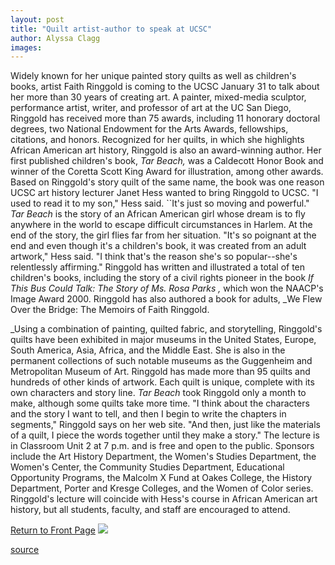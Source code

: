 ```yaml
---
layout: post
title: "Quilt artist-author to speak at UCSC"
author: Alyssa Clagg
images:
---
```


Widely known for her unique painted story quilts as well as children's books, artist Faith Ringgold is coming to the UCSC January 31 to talk about her more than 30 years of creating art. A painter, mixed-media sculptor, performance artist, writer, and professor of art at the UC San Diego, Ringgold has received more than 75 awards, including 11 honorary doctoral degrees, two National Endowment for the Arts Awards, fellowships, citations, and honors. Recognized for her quilts, in which she highlights African American art history, Ringgold is also an award-winning author. Her first published children's book, _Tar Beach,_ was a Caldecott Honor Book and winner of the Coretta Scott King Award for illustration, among other awards. Based on Ringgold's story quilt of the same name, the book was one reason UCSC art history lecturer Janet Hess wanted to bring Ringgold to UCSC. "I used to read it to my son," Hess said. ``It's just so moving and powerful." _Tar Beach_ is the story of an African American girl whose dream is to fly anywhere in the world to escape difficult circumstances in Harlem. At the end of the story, the girl flies far from her situation. "It's so poignant at the end and even though it's a children's book, it was created from an adult artwork," Hess said. "I think that's the reason she's so popular--she's relentlessly affirming." Ringgold has written and illustrated a total of ten children's books, including the story of a civil rights pioneer in the book _If This Bus Could Talk: The Story of Ms. Rosa Parks ,_ which won the NAACP's Image Award 2000. Ringgold has also authored a book for adults, _We Flew Over the Bridge: The Memoirs of Faith Ringgold.  
  
_Using a combination of painting, quilted fabric, and storytelling, Ringgold's quilts have been exhibited in major museums in the United States, Europe, South America, Asia, Africa, and the Middle East. She is also in the permanent collections of such notable museums as the Guggenheim and Metropolitan Museum of Art. Ringgold has made more than 95 quilts and hundreds of other kinds of artwork. Each quilt is unique, complete with its own characters and story line. _Tar Beach_ took Ringgold only a month to make, although some quilts take more time. "I think about the characters and the story I want to tell, and then I begin to write the chapters in segments," Ringgold says on her web site. "And then, just like the materials of a quilt, I piece the words together until they make a story." The lecture is in Classroom Unit 2 at 7 p.m. and is free and open to the public. Sponsors include the Art History Department, the Women's Studies Department, the Women's Center, the Community Studies Department, Educational Opportunity Programs, the Malcolm X Fund at Oakes College, the History Department, Porter and Kresge Colleges, and the Women of Color series. Ringgold's lecture will coincide with Hess's course in African American art history, but all students, faculty, and staff are encouraged to attend.

  
[Return to Front Page][1] ![ ][2]

[1]: ../../index.html
[2]: ../../images/trans.gif

[source](http://www1.ucsc.edu/currents/00-01/01-01/ringgold.html "Permalink to ringgold")
